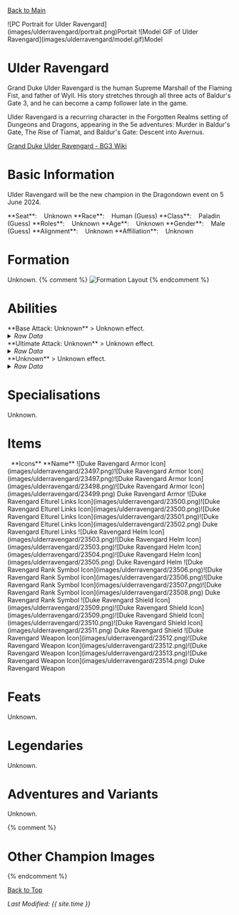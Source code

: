 [Back to Main](index.md)

<span class="championPortraitsRow">
    <span class="championPortraitsImage">
        ![PC Portrait for Ulder Ravengard](images/ulderravengard/portrait.png)Portait
    </span>
    <span class="championPortraitsImage">
        ![Model GIF of Ulder Ravengard](images/ulderravengard/model.gif)Model
    </span>
</span>

# Ulder Ravengard

Grand Duke Ulder Ravengard is the human Supreme Marshall of the Flaming Fist, and father of Wyll. His story stretches through all three acts of Baldur's Gate 3, and he can become a camp follower late in the game.

Ulder Ravengard is a recurring character in the Forgotten Realms setting of Dungeons and Dragons, appearing in the 5e adventures:  Murder in Baldur's Gate,  The Rise of Tiamat, and  Baldur's Gate: Descent into Avernus.

[Grand Duke Ulder Ravengard - BG3 Wiki](https://bg3.wiki/wiki/Ulder_Ravengard)

# Basic Information

Ulder Ravengard will be the new champion in the Dragondown event on 5 June 2024.

<span class="champStatsTableColumn">
    <span class="champStatsTableRow">
        <span class="champStatsTableInfoHeader">
            <span style="margin-right:4px;">**Seat**:</span>
        </span>
        <span class="champStatsTableInfoSmall">
            <span style="margin-left:8px;">Unknown</span>
        </span>
    </span>
    <span class="champStatsTableRow">
        <span class="champStatsTableInfoHeader">
            <span style="margin-right:4px;">**Race**:</span>
        </span>
        <span class="champStatsTableInfoSmall">
            <span style="margin-left:8px;">Human (Guess)</span>
        </span>
    </span>
    <span class="champStatsTableRow">
        <span class="champStatsTableInfoHeader">
            <span style="margin-right:4px;">**Class**:</span>
        </span>
        <span class="champStatsTableInfoSmall">
            <span style="margin-left:8px;">Paladin (Guess)</span>
        </span>
    </span>
    <span class="champStatsTableRow">
        <span class="champStatsTableInfoHeader">
            <span style="margin-right:4px;">**Roles**:</span>
        </span>
        <span class="champStatsTableInfoSmall">
            <span style="margin-left:8px;">Unknown</span>
        </span>
    </span>
    <span class="champStatsTableRow">
        <span class="champStatsTableInfoHeader">
            <span style="margin-right:4px;">**Age**:</span>
        </span>
        <span class="champStatsTableInfoSmall">
            <span style="margin-left:8px;">Unknown</span>
        </span>
    </span>
    <span class="champStatsTableRow">
        <span class="champStatsTableInfoHeader">
            <span style="margin-right:4px;">**Gender**:</span>
        </span>
        <span class="champStatsTableInfoSmall">
            <span style="margin-left:8px;">Male (Guess)</span>
        </span>
    </span>
    <span class="champStatsTableRow">
        <span class="champStatsTableInfoHeader">
            <span style="margin-right:4px;">**Alignment**:</span>
        </span>
        <span class="champStatsTableInfoSmall">
            <span style="margin-left:8px;">Unknown</span>
        </span>
    </span>
    <span class="champStatsTableRow">
        <span class="champStatsTableInfoHeader">
            <span style="margin-right:4px;">**Affiliation**:</span>
        </span>
        <span class="champStatsTableInfoSmall">
            <span style="margin-left:8px;">Unknown</span>
        </span>
    </span>
</span>

# Formation

Unknown.
{% comment %}
<span class="formationBorder">
    ![Formation Layout](images/ulderravengard/formation.png)
</span>
{% endcomment %}

# Abilities

<div markdown="1" class="abilityBorder"><div markdown="1" class="abilityBorderInner">
**Base Attack: Unknown**
> Unknown effect.
<details><summary><em>Raw Data</em></summary>
<p>
<pre>
</pre>
</p>
</details>
</div></div>

<div markdown="1" class="abilityBorder"><div markdown="1" class="abilityBorderInner">
**Ultimate Attack: Unknown**
> Unknown effect.
<details><summary><em>Raw Data</em></summary>
<p>
<pre>
</pre>
</p>
</details>
</div></div>

<div markdown="1" class="abilityBorder"><div markdown="1" class="abilityBorderInner">
**Unknown**
> Unknown effect.
<details><summary><em>Raw Data</em></summary>
<p>
<pre>
</pre>
</p>
</details>
</div></div>

# Specialisations

Unknown.

# Items

<span class="itemTableColumn">
    <span class="itemTableRowHeader">
        <span class="itemTableIcon">
            <span style="margin-left:8px;">**Icons**</span>
        </span>
        <span class="itemTableNameSmall">
            **Name**
        </span>
    </span>
    <span class="itemTableRow">
        <span class="itemTableIcon">
            <span class="itemTableIcon1">![Duke Ravengard Armor Icon](images/ulderravengard/23497.png)</span><span class="itemTableIcon2">![Duke Ravengard Armor Icon](images/ulderravengard/23497.png)</span><span class="itemTableIcon3">![Duke Ravengard Armor Icon](images/ulderravengard/23498.png)</span><span class="itemTableIcon4">![Duke Ravengard Armor Icon](images/ulderravengard/23499.png)</span>
        </span>
        <span class="itemTableNameSmall">
            Duke Ravengard Armor
        </span>
    </span>
    <span class="itemTableRow">
        <span class="itemTableIcon">
            <span class="itemTableIcon1">![Duke Ravengard Elturel Links Icon](images/ulderravengard/23500.png)</span><span class="itemTableIcon2">![Duke Ravengard Elturel Links Icon](images/ulderravengard/23500.png)</span><span class="itemTableIcon3">![Duke Ravengard Elturel Links Icon](images/ulderravengard/23501.png)</span><span class="itemTableIcon4">![Duke Ravengard Elturel Links Icon](images/ulderravengard/23502.png)</span>
        </span>
        <span class="itemTableNameSmall">
            Duke Ravengard Elturel Links
        </span>
    </span>
    <span class="itemTableRow">
        <span class="itemTableIcon">
            <span class="itemTableIcon1">![Duke Ravengard Helm Icon](images/ulderravengard/23503.png)</span><span class="itemTableIcon2">![Duke Ravengard Helm Icon](images/ulderravengard/23503.png)</span><span class="itemTableIcon3">![Duke Ravengard Helm Icon](images/ulderravengard/23504.png)</span><span class="itemTableIcon4">![Duke Ravengard Helm Icon](images/ulderravengard/23505.png)</span>
        </span>
        <span class="itemTableNameSmall">
            Duke Ravengard Helm
        </span>
    </span>
    <span class="itemTableRow">
        <span class="itemTableIcon">
            <span class="itemTableIcon1">![Duke Ravengard Rank Symbol Icon](images/ulderravengard/23506.png)</span><span class="itemTableIcon2">![Duke Ravengard Rank Symbol Icon](images/ulderravengard/23506.png)</span><span class="itemTableIcon3">![Duke Ravengard Rank Symbol Icon](images/ulderravengard/23507.png)</span><span class="itemTableIcon4">![Duke Ravengard Rank Symbol Icon](images/ulderravengard/23508.png)</span>
        </span>
        <span class="itemTableNameSmall">
            Duke Ravengard Rank Symbol
        </span>
    </span>
    <span class="itemTableRow">
        <span class="itemTableIcon">
            <span class="itemTableIcon1">![Duke Ravengard Shield Icon](images/ulderravengard/23509.png)</span><span class="itemTableIcon2">![Duke Ravengard Shield Icon](images/ulderravengard/23509.png)</span><span class="itemTableIcon3">![Duke Ravengard Shield Icon](images/ulderravengard/23510.png)</span><span class="itemTableIcon4">![Duke Ravengard Shield Icon](images/ulderravengard/23511.png)</span>
        </span>
        <span class="itemTableNameSmall">
            Duke Ravengard Shield
        </span>
    </span>
    <span class="itemTableRow">
        <span class="itemTableIcon">
            <span class="itemTableIcon1">![Duke Ravengard Weapon Icon](images/ulderravengard/23512.png)</span><span class="itemTableIcon2">![Duke Ravengard Weapon Icon](images/ulderravengard/23512.png)</span><span class="itemTableIcon3">![Duke Ravengard Weapon Icon](images/ulderravengard/23513.png)</span><span class="itemTableIcon4">![Duke Ravengard Weapon Icon](images/ulderravengard/23514.png)</span>
        </span>
        <span class="itemTableNameSmall">
            Duke Ravengard Weapon
        </span>
    </span>
</span>

# Feats

Unknown.

# Legendaries

Unknown.

# Adventures and Variants

Unknown.

{% comment %}
# Other Champion Images

<span class="championImagesColumn">
</span>
{% endcomment %}

[Back to Top](#top)

*Last Modified: {{ site.time }}*